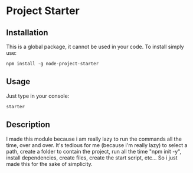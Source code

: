 # Project Starter

## Installation
This is a global package, it cannot be used in your code.
To install simply use:
```
npm install -g node-project-starter
```

## Usage
Just type in your console: 
```
starter
```
## Description
I made this module because i am really lazy to run the commands all the time, over and over.
It's tedious for me (because i'm really lazy) to select a path, create a folder to contain the project, run all the time "npm init -y", install dependencies, create files, create the start script, etc... So i just made this for the sake of simplicity.

